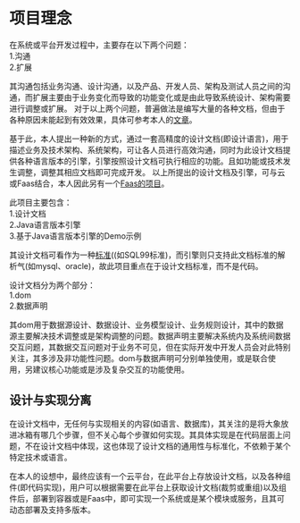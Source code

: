 # 项目理念


在系统或平台开发过程中，主要存在以下两个问题：<br>
1.沟通<br>
2.扩展<br>

其沟通包括业务沟通、设计沟通，以及产品、开发人员、架构及测试人员之间的沟通，而扩展主要由于业务变化而导致的功能变化或是由此导致系统设计、架构需要进行调整或扩展。
对于以上两个问题，普遍做法是编写大量的各种文档，但由于各种原因未能起到有效效果，具体可参考本人的[文章](https://blog.csdn.net/szlwin/article/details/77112950)。

基于此，本人提出一种新的方式，通过一套高精度的设计文档(即设计语言)，用于描述业务及技术架构、系统架构，可让各人员进行高效沟通，同时为此设计文档提供各种语言版本的引擎，引擎按照设计文档可执行相应的功能。且如功能或技术发生调整，调整其相应文档即可完成开发。
以上所提出的设计文档及引擎，可与云或Faas结合，本人因此另有一个[Faas的项目](https://github.com/szlwin/MiniCloud)。

此项目主要包含：<br>
1.设计文档<br>
2.Java语言版本引擎<br>
3.基于Java语言版本引擎的Demo示例<br>

其设计文档可看作为一种[标准]((docs/design.md))((如SQL99标准)，而引擎则只支持此文档标准的解析气(如mysql、oracle)，故此项目重点在于设计文档标准，而不是代码。

设计文档分为两个部分：<br>
1.dom<br>
2.数据声明<br>

其dom用于数据源设计、数据设计、业务模型设计、业务规则设计，其中的数据源主要解决技术调整或是架构调整的问题。数据声明主要解决系统内及系统间数据交互问题，其数据交互问题对于业务不可见，但在实际开发中开发人员会对此特别关注，其多涉及非功能性问题。dom与数据声明可分别单独使用，或是联合使用，另建议核心功能或是涉及复杂交互的功能使用。

## 设计与实现分离
在设计文档中，无任何与实现相关的内容(如语言、数据库)，其关注的是将大象放进冰箱有哪几个步骤，但不关心每个步骤如何实现。其具体实现是在代码层面上问题，不在设计文档中体现，这也体现了设计文档的通用性与标准化，不依赖于某个特定技术或语言。

在本人的设想中，最终应该有一个云平台，在此平台上存放设计文档，以及各种组件(即代码实现)，用户可以根据需要在此平台上获取设计文档(裁剪或重组)以及组件后，部署到容器或是Faas中，即可实现一个系统或是某个模块或服务，且其可动态部署及支持多版本。
